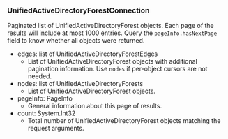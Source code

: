 ### UnifiedActiveDirectoryForestConnection
Paginated list of UnifiedActiveDirectoryForest objects. Each page of the results will include at most 1000 entries. Query the `pageInfo.hasNextPage` field to know whether all objects were returned.

- edges: list of UnifiedActiveDirectoryForestEdges
  - List of UnifiedActiveDirectoryForest objects with additional pagination information. Use `nodes` if per-object cursors are not needed.
- nodes: list of UnifiedActiveDirectoryForests
  - List of UnifiedActiveDirectoryForest objects.
- pageInfo: PageInfo
  - General information about this page of results.
- count: System.Int32
  - Total number of UnifiedActiveDirectoryForest objects matching the request arguments.
